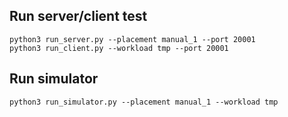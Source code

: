 ## Run server/client test
```
python3 run_server.py --placement manual_1 --port 20001
python3 run_client.py --workload tmp --port 20001
```

## Run simulator
```
python3 run_simulator.py --placement manual_1 --workload tmp
```

